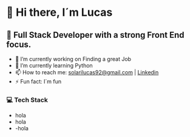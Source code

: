 # 👋 Hi there, I´m Lucas

## 🚀 Full Stack Developer with a strong Front End focus.
- 🔭 I’m currently working on Finding a great Job
- 🌱 I’m currently learning Python
- 📫 How to reach me: solarilucas92@gmail.com | [Linkedin](linkedin.com/in/lucas-solari) 
- ⚡ Fun fact: I´m fun 

### 💻 Tech Stack
- hola
- hola
- -hola







